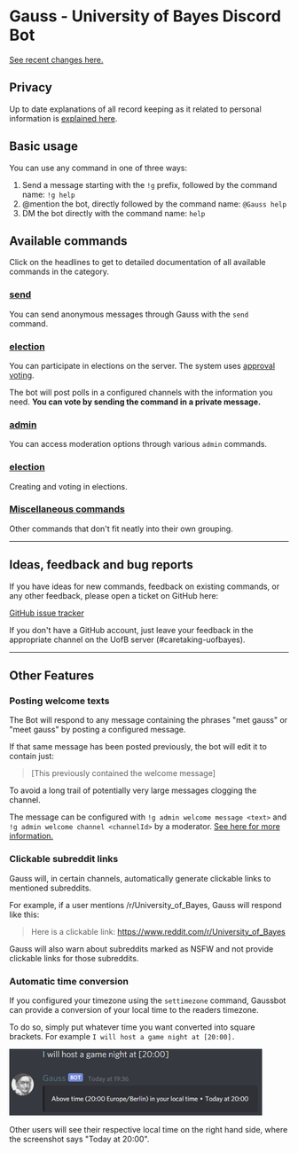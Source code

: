# Gauss - University of Bayes Discord Bot

[See recent changes here.](./WhatsNew.md)

## Privacy

Up to date explanations of all record keeping as it related to personal information is [explained here](./PRIVACY.md).

## Basic usage

You can use any command in one of three ways:

1) Send a message starting with the `!g` prefix, followed by the command name:
    `!g help`
2) @mention the bot, directly followed by the command name: `@Gauss help`
3) DM the bot directly with the command name: `help`

## Available commands

Click on the headlines to get to detailed documentation of all available commands in the category.

### [send](./send/README.md)

You can send anonymous messages through Gauss with the `send` command.

### [election](./election/README.md)

You can participate in elections on the server. The system uses [approval voting](https://en.wikipedia.org/wiki/Approval_voting).

The bot will post polls in a configured channels with the information you need. **You can vote by sending the command in a private message.**

### [admin](./admin/README.md)

You can access moderation options through various `admin` commands.

### [election](./election/README.md)

Creating and voting in elections.

### [Miscellaneous commands](./misc/README.md)

Other commands that don't fit neatly into their own grouping.

---

## Ideas, feedback and bug reports

If you have ideas for new commands, feedback on existing commands, or any other feedback, please open a ticket on GitHub here:

[GitHub issue tracker](https://github.com/StringEpsilon/UniversityOfBots/issues)

If you don't have a GitHub account, just leave your feedback in the appropriate channel on the UofB server (#caretaking-uofbayes).

---

## Other Features

### Posting welcome texts

The Bot will respond to any message containing the phrases "met gauss" or "meet gauss" by posting a configured message.

If that same message has been posted previously, the bot will edit it to contain just:

> [This previously contained the welcome message]

To avoid a long trail of potentially very large messages clogging the channel.

The message can be configured with `!g admin welcome message <text>` and `!g admin welcome channel <channelId>` by a moderator. [See here for more information.](./admin/README.md#admin-welcome-message)

### Clickable subreddit links

Gauss will, in certain channels, automatically generate clickable links to mentioned subreddits.

For example, if a user mentions /r/University_of_Bayes, Gauss will respond like this:

> Here is a clickable link: https://www.reddit.com/r/University_of_Bayes

Gauss will also warn about subreddits marked as NSFW and not provide clickable links for those subreddits.

### Automatic time conversion

If you configured your timezone using the `settimezone` command, Gaussbot can provide a conversion of your local time to the readers timezone.

To do so, simply put whatever time you want converted into square brackets. For example `I will host a game night at [20:00].`

<img src="./img/time_conversion.png" />

Other users will see their respective local time on the right hand side, where the screenshot says "Today at 20:00".